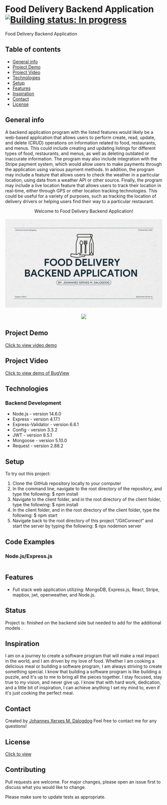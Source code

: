 # Food Delivery Backend Application  [![Building status: In progress](https://img.shields.io/badge/Building%20status:-In%20Progress-brightgreen.svg?style=flat)](https://github.com/johannes-xerxes-sz/backend-capstone-final/)

Food Delivery Backend Application 

## Table of contents
* [General info](#general-info)
* [Project Demo](#project-demo)
* [Project Video](#project-video)
* [Technologies](#technologies)
* [Setup](#setup)
* [Features](#features)
* [Inspiration](#inspiration)
* [Contact](#contact)
* [License](#license)

## General info
A backend application program with the listed features would likely be a web-based application that allows users to perform create, read, update, and delete (CRUD) operations on information related to food, restaurants, and menus. This could include creating and updating listings for different types of food, restaurants, and menus, as well as deleting outdated or inaccurate information.
The program may also include integration with the Stripe payment system, which would allow users to make payments through the application using various payment methods.
In addition, the program may include a feature that allows users to check the weather in a particular location, using data from a weather API or other source.
Finally, the program may include a live location feature that allows users to track their location in real-time, either through GPS or other location tracking technologies. This could be useful for a variety of purposes, such as tracking the location of delivery drivers or helping users find their way to a particular restaurant.

<div align="center">Welcome to Food Delivery Backend Application! </div>
<br/>
<div align="center">
<kbd>
<img src="./Capture.JPG">
</kbd>
</div>

<br/>
<div align="center">
<kbd>
<img src="./profile.JPG">
</kbd>
</div>

## Project Demo 
[Click to view video demo]([https://bug-view.herokuapp.com/login](https://youtube.com))

## Project Video
[Click to view demo of BugView](https://youtube.com)

## Technologies
### Backend Development 
* Node.js - version 14.6.0
* Express - version 4.17.1
* Express-Validator - version 6.6.1
* Config - version 3.3.2
* JWT - version 8.5.1
* Mongoose - version 5.10.0
* Request - version 2.88.2

## Setup
To try out this project: 
1. Clone the GitHub repository locally to your computer
1. In the command line, navigate to the root directory of the repository, and type the following: 
  $ npm install 
1. Navigate to the client folder, and in the root directory of the client folder, type the following: 
  $ npm install 
1. In the client folder, and in the root directory of the client folder, type the following: 
  $ npm start
1. Navigate back to the root directory of this project "/GitConnect" and start the server by typing the following: 
  $ npx nodemon server 

## Code Examples
### Node.js/Express.js
```Node

```


## Features
* Full stack web application utilizing: MongoDB, Express.js, React, Stripe, mapbox, jwt, openweather, and Node.js. 


## Status
Project is: finished on the backend side but needed to add for the additional models .

## Inspiration
I am on a journey to create a software program that will make a real impact in the world, and I am driven by my love of food. Whether I am cooking a delicious meal or building a software program, I am always striving to create something special. I know that building a software program is like building a puzzle, and it's up to me to bring all the pieces together. I stay focused, stay true to my vision, and never give up. I know that with hard work, dedication, and a little bit of inspiration, I can achieve anything I set my mind to, even if it's just cooking the perfect meal.

## Contact
Created by [Johannes Xerxes M. Dalogdog](https://www.linkedin.com/in/johannes-xerxes-dalogdog-878b331a7) 
Feel free to contact me for any questions! 

## License
[Click to view](https://github.com/johannes-xerxes-sz/backend-capstone-final/blob/master/LICENSE)

## Contributing

Pull requests are welcome. For major changes, please open an issue first
to discuss what you would like to change.

Please make sure to update tests as appropriate.
